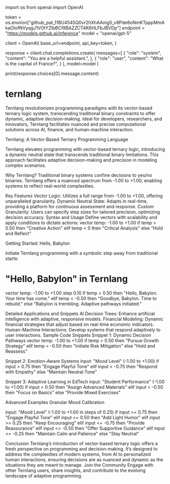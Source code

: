 import os
from openai import OpenAI

token = os.environ["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"]
endpoint = "https://models.github.ai/inference"
model = "openai/gpt-5"

client = OpenAI(
    base_url=endpoint,
    api_key=token,
)

response = client.chat.completions.create(
    messages=[
        {
            "role": "system",
            "content": "You are a helpful assistant.",
        },
        {
            "role": "user",
            "content": "What is the capital of France?",
        }
    ],
    model=model
)

print(response.choices[0].message.content)



# ternlang
Ternlang revolutionizes programming paradigms with its vector-based ternary logic system, transcending traditional binary constraints to offer dynamic, adaptive decision-making. Ideal for developers, researchers, and innovators, Ternlang facilitates nuanced and precise computational solutions across AI, finance, and human-machine interaction.


Ternlang: A Vector-Based Ternary Programming Language

Ternlang elevates programming with vector-based ternary logic, introducing a dynamic neutral state that transcends traditional binary limitations. This approach facilitates adaptive decision-making and precision in modeling complex scenarios.

Why Ternlang? Traditional binary systems confine decisions to yes/no binaries. Ternlang offers a nuanced spectrum from -1.00 to +1.00, enabling systems to reflect real-world complexities.

Key Features
Vector Logic: Utilizes a full range from -1.00 to +1.00, offering unparalleled granularity.
Dynamic Neutral State: Adapts in real-time, providing a platform for continuous assessment and response.
Custom Granularity: Users can specify step sizes for tailored precision, optimizing decision accuracy.
Syntax and Usage Define vectors with scalability and apply conditions to dictate actions:
vector temp: -1.00 to +1.00
if temp > 0.50 then "Creative Action"
elif temp < 0 then "Critical Analysis"
else "Hold and Reflect"

Getting Started: Hello, Babylon 

Initiate Ternlang programming with a symbolic step away from traditional starts:
# "Hello, Babylon" in Ternlang
vector temp: -1.00 to +1.00 step 0.10
if temp > 0.50 then "Hello, Babylon. Your time has come."
elif temp < -0.50 then "Goodbye, Babylon. Time to rebuild."
else "Babylon is trembling. Adaptive pathways initiated."

Detailed Applications and Snippets
AI Decision Trees: Enhance artificial intelligence with adaptive, responsive models.
Financial Modeling: Dynamic financial strategies that adjust based on real-time economic indicators.
Human-Machine Interactions: Develop systems that respond adaptively to user interactions.
Sample Code Snippets
Snippet 1: Dynamic Decision Pathways
vector temp: -1.00 to +1.00
if temp > 0.50 then "Pursue Growth Strategy"
elif temp < -0.50 then "Initiate Risk Mitigation"
else "Hold and Reassess"

Snippet 2: Emotion-Aware Systems
input: "Mood Level" (-1.00 to +1.00)
if input > 0.75 then "Engage Playful Tone"
elif input < -0.75 then "Respond with Empathy"
else "Maintain Neutral Tone"

Snippet 3: Adaptive Learning in EdTech
input: "Student Performance" (-1.00 to +1.00)
if input > 0.50 then "Assign Advanced Materials"
elif input < -0.50 then "Focus on Basics"
else "Provide Mixed Exercises"

Advanced Examples
Granular Mood Calibration

input: "Mood Level" (-1.00 to +1.00 in steps of 0.25)
if input >= 0.75 then "Engage Playful Tone"
elif input >= 0.50 then "Add Light Humor"
elif input >= 0.25 then "Keep Encouraging"
elif input <= -0.75 then "Provide Reassurance"
elif input <= -0.50 then "Offer Supportive Guidance"
elif input <= -0.25 then "Maintain Calm and Patience"
else "Stay Neutral"

Conclusion Ternlang’s introduction of vector-based ternary logic offers a fresh perspective on programming and decision-making. It’s designed to address the complexities of modern systems, from AI to personalized human interactions, ensuring decisions are as nuanced and dynamic as the situations they are meant to manage.
Join the Community Engage with other Ternlang users, share insights, and contribute to the evolving landscape of adaptive programming.


